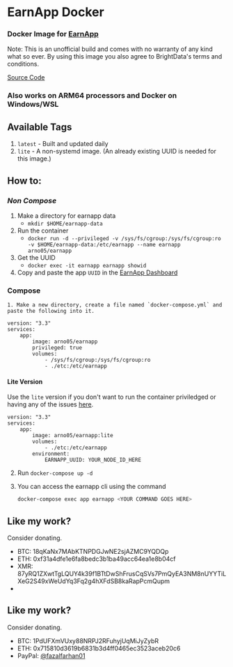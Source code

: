 # EarnApp Docker
### Docker Image for [EarnApp](https://earnapp.com/i/yr4dnbd)

Note: This is an unofficial build and comes with no warranty of any kind what so ever.
By using this image you also agree to BrightData's terms and conditions.

[Source Code](https://github.com/arno05/earnapp_docker)

### Also works on ARM64 processors and Docker on Windows/WSL 

## Available Tags
1. `latest` - Built and updated daily
2. `lite` - A non-systemd image. (An already existing UUID is needed for this image.)

## How to:
### _Non Compose_
1. Make a directory for earnapp data
    - `mkdir $HOME/earnapp-data`
2. Run the container
    - `docker run -d --privileged -v /sys/fs/cgroup:/sys/fs/cgroup:ro -v $HOME/earnapp-data:/etc/earnapp --name earnapp arno05/earnapp`
3. Get the UUID
    - `docker exec -it earnapp earnapp showid`
4. Copy and paste the app `UUID` in the [EarnApp Dashboard](https://earnapp.com/dashboard) 

### Compose
    1. Make a new directory, create a file named `docker-compose.yml` and paste the following into it.
```YML
version: "3.3"
services:
    app:
        image: arno05/earnapp
        privileged: true
        volumes:
            - /sys/fs/cgroup:/sys/fs/cgroup:ro
            - ./etc:/etc/earnapp
```

#### Lite Version
Use the `lite` version if you don't want to run the container priviledged or having any of the issues [here](https://github.com/fazalfarhan01/EarnApp-Docker/issues/2).

```YML
version: "3.3"
services:
    app:
        image: arno05/earnapp:lite
        volumes:
            - ./etc:/etc/earnapp
        environment:
            EARNAPP_UUID: YOUR_NODE_ID_HERE
```

2. Run `docker-compose up -d`

3. You can access the earnapp cli using the command
    ```BASH
    docker-compose exec app earnapp <YOUR COMMAND GOES HERE>
    ```
## Like my work?
Consider donating.
- BTC: 18qKaNx7MAbKTNPDGJwNE2sjAZMC9YQDQp
- ETH: 0xf31a4dfe1e6fa8bedc3b1ba49acc64ea1e8b04cf
- XMR: 87yRQ1ZXwtTgLQUY4k39f1BTtDwShFrusCqSVs7PmQyEA3NM8nUYYTiLXeG2S49xWeUdYq3Fq2g4hXFdSB8kaRapPcmQupm
- 
## Like my work?
Consider donating.
- BTC: 1PdUFXmVUxy88NRPJ2RFuhyjUqMiJyZybR
- ETH: 0x715810d3619b6831b3d4ff0465ec3523aceb20c6
- PayPal: [@fazalfarhan01](https://www.paypal.me/fazalfarhan01)
